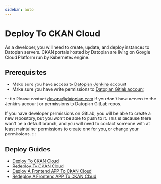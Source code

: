 ```yaml
---
sidebar: auto
---
```


# Deploy To CKAN Cloud

As a developer, you will need to create, update, and deploy instances to Datopian servers. CKAN portals hosted by Datopian are living on Google Cloud Platform run by Kubernetes engine.

## Prerequisites

- Make sure you have access to [Datopian Jenkins](https://cc-p-jenkins.ckan.io/) account
- Make sure you have write permissions to [Datopian Gitlab account](https://gitlab.com/viderum)

::: tip
Please contact devops@datopian.com if you don’t have access to the Jenkins account or permissions to Datopian GitLab repos. 

If you have developer permissions on GitLab, you will be able to create a new repository, but you won't be able to push to it. This is because there won't be a default branch, and you will need to contact someone with at least maintainer permissions to create one for you, or change your permissions.
:::

## Deploy Guides

- [Deploy To CKAN Cloud](/deploy/deploy-ckan-classic)
- [Redeploy To CKAN Cloud](/deploy/redeploy-ckan-classic)
- [Deploy A Frontend APP To CKAN Cloud](/deploy/deploy-ckan-ng)
- [Redeploy A Frontend APP To CKAN Cloud](/deploy/redeploy-ckan-ng)
